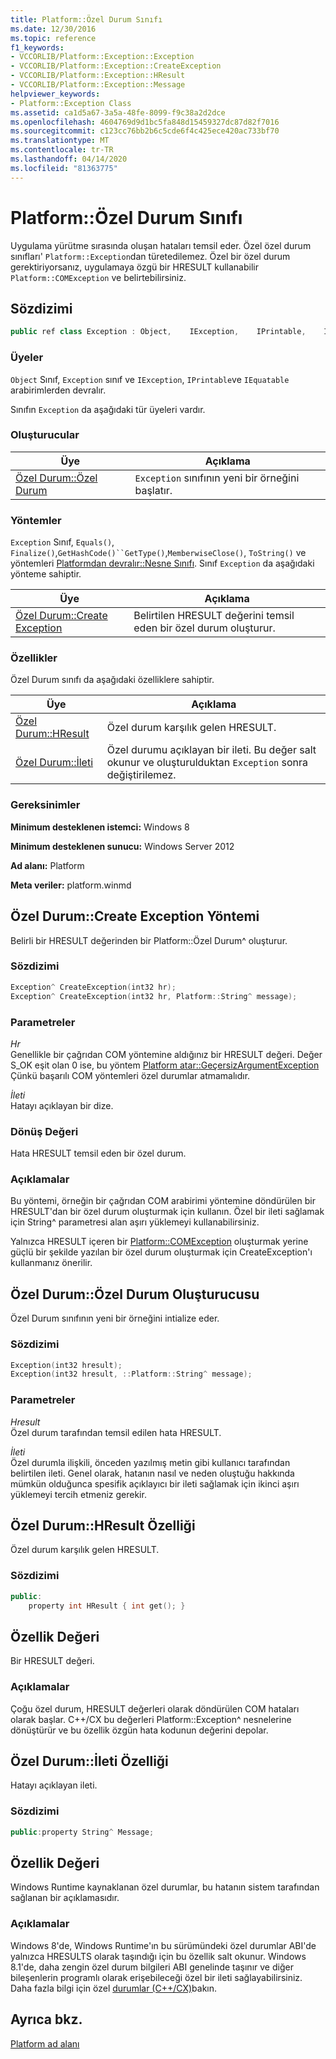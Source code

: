 ```yaml
---
title: Platform::Özel Durum Sınıfı
ms.date: 12/30/2016
ms.topic: reference
f1_keywords:
- VCCORLIB/Platform::Exception::Exception
- VCCORLIB/Platform::Exception::CreateException
- VCCORLIB/Platform::Exception::HResult
- VCCORLIB/Platform::Exception::Message
helpviewer_keywords:
- Platform::Exception Class
ms.assetid: ca1d5a67-3a5a-48fe-8099-f9c38a2d2dce
ms.openlocfilehash: 4604769d9d1bc5fa848d15459327dc87d82f7016
ms.sourcegitcommit: c123cc76bb2b6c5cde6f4c425ece420ac733bf70
ms.translationtype: MT
ms.contentlocale: tr-TR
ms.lasthandoff: 04/14/2020
ms.locfileid: "81363775"
---
```

# <a name="platformexception-class"></a>Platform::Özel Durum Sınıfı

Uygulama yürütme sırasında oluşan hataları temsil eder. Özel özel durum sınıfları' `Platform::Exception`dan türetedilemez. Özel bir özel durum gerektiriyorsanız, uygulamaya özgü bir HRESULT kullanabilir `Platform::COMException` ve belirtebilirsiniz.

## <a name="syntax"></a>Sözdizimi

```cpp
public ref class Exception : Object,    IException,    IPrintable,    IEquatable
```

### <a name="members"></a>Üyeler

`Object` Sınıf, `Exception` sınıf ve `IException`, `IPrintable`ve `IEquatable` arabirimlerden devralır.

Sınıfın `Exception` da aşağıdaki tür üyeleri vardır.

### <a name="constructors"></a>Oluşturucular

|Üye|Açıklama|
|------------|-----------------|
|[Özel Durum::Özel Durum](#ctor)|`Exception` sınıfının yeni bir örneğini başlatır.|

### <a name="methods"></a>Yöntemler

`Exception` Sınıf, `Equals()`, `Finalize()`,`GetHashCode()``GetType()`,`MemberwiseClose()`, `ToString()` ve yöntemleri [Platformdan devralır::Nesne Sınıfı](../cppcx/platform-object-class.md). Sınıf `Exception` da aşağıdaki yönteme sahiptir.

|Üye|Açıklama|
|------------|-----------------|
|[Özel Durum::Create Exception](#createexception)|Belirtilen HRESULT değerini temsil eden bir özel durum oluşturur.|

### <a name="properties"></a>Özellikler

Özel Durum sınıfı da aşağıdaki özelliklere sahiptir.

|Üye|Açıklama|
|------------|-----------------|
|[Özel Durum::HResult](#hresult)|Özel durum karşılık gelen HRESULT.|
|[Özel Durum::İleti](#message)|Özel durumu açıklayan bir ileti. Bu değer salt okunur ve oluşturulduktan `Exception` sonra değiştirilemez.|

### <a name="requirements"></a>Gereksinimler

**Minimum desteklenen istemci:** Windows 8

**Minimum desteklenen sunucu:** Windows Server 2012

**Ad alanı:** Platform

**Meta veriler:** platform.winmd

## <a name="exceptioncreateexception-method"></a><a name="createexception"></a>Özel Durum::Create Exception Yöntemi

Belirli bir HRESULT değerinden bir Platform::Özel Durum^ oluşturur.

### <a name="syntax"></a>Sözdizimi

```cpp
Exception^ CreateException(int32 hr);
Exception^ CreateException(int32 hr, Platform::String^ message);
```

### <a name="parameters"></a>Parametreler

*Hr*<br/>
Genellikle bir çağrıdan COM yöntemine aldığınız bir HRESULT değeri. Değer S_OK eşit olan 0 ise, bu yöntem [Platform atar::GeçersizArgumentException](../cppcx/platform-invalidargumentexception-class.md) Çünkü başarılı COM yöntemleri özel durumlar atmamalıdır.

*İleti*<br/>
Hatayı açıklayan bir dize.

### <a name="return-value"></a>Dönüş Değeri

Hata HRESULT temsil eden bir özel durum.

### <a name="remarks"></a>Açıklamalar

Bu yöntemi, örneğin bir çağrıdan COM arabirimi yöntemine döndürülen bir HRESULT'dan bir özel durum oluşturmak için kullanın. Özel bir ileti sağlamak için String^ parametresi alan aşırı yüklemeyi kullanabilirsiniz.

Yalnızca HRESULT içeren bir [Platform::COMException](../cppcx/platform-comexception-class.md) oluşturmak yerine güçlü bir şekilde yazılan bir özel durum oluşturmak için CreateException'ı kullanmanız önerilir.

## <a name="exceptionexception-constructor"></a><a name="ctor"></a>Özel Durum::Özel Durum Oluşturucusu

Özel Durum sınıfının yeni bir örneğini intialize eder.

### <a name="syntax"></a>Sözdizimi

```cpp
Exception(int32 hresult);
Exception(int32 hresult, ::Platform::String^ message);
```

### <a name="parameters"></a>Parametreler

*Hresult*<br/>
Özel durum tarafından temsil edilen hata HRESULT.

*İleti*<br/>
Özel durumla ilişkili, önceden yazılmış metin gibi kullanıcı tarafından belirtilen ileti. Genel olarak, hatanın nasıl ve neden oluştuğu hakkında mümkün olduğunca spesifik açıklayıcı bir ileti sağlamak için ikinci aşırı yüklemeyi tercih etmeniz gerekir.

## <a name="exceptionhresult-property"></a><a name="hresult"></a>Özel Durum::HResult Özelliği

Özel durum karşılık gelen HRESULT.

### <a name="syntax"></a>Sözdizimi

```cpp
public:
    property int HResult { int get(); }
```

## <a name="property-value"></a>Özellik Değeri

Bir HRESULT değeri.

### <a name="remarks"></a>Açıklamalar

Çoğu özel durum, HRESULT değerleri olarak döndürülen COM hataları olarak başlar. C++/CX bu değerleri Platform::Exception^ nesnelerine dönüştürür ve bu özellik özgün hata kodunun değerini depolar.

## <a name="exceptionmessage-property"></a><a name="message"></a>Özel Durum::İleti Özelliği

Hatayı açıklayan ileti.

### <a name="syntax"></a>Sözdizimi

```cpp
public:property String^ Message;
```

## <a name="property-value"></a>Özellik Değeri

Windows Runtime kaynaklanan özel durumlar, bu hatanın sistem tarafından sağlanan bir açıklamasıdır.

### <a name="remarks"></a>Açıklamalar

Windows 8'de, Windows Runtime'ın bu sürümündeki özel durumlar ABI'de yalnızca HRESULTS olarak taşındığı için bu özellik salt okunur. Windows 8.1'de, daha zengin özel durum bilgileri ABI genelinde taşınır ve diğer bileşenlerin programlı olarak erişebileceği özel bir ileti sağlayabilirsiniz. Daha fazla bilgi için özel [durumlar (C++/CX)](../cppcx/exceptions-c-cx.md)bakın.

## <a name="see-also"></a>Ayrıca bkz.

[Platform ad alanı](../cppcx/platform-namespace-c-cx.md)
